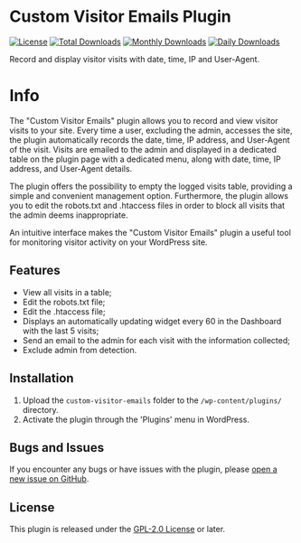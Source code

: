 # Custom Visitor Emails Plugin
[![License](https://poser.pugx.org/automattic/jetpack/license.svg)](https://www.gnu.org/licenses/gpl-2.0.html) [![Total Downloads](http://poser.pugx.org/smal82/custom-visitor-emails/downloads)](https://packagist.org/packages/smal82/custom-visitor-emails)  [![Monthly Downloads](http://poser.pugx.org/smal82/custom-visitor-emails/d/monthly)](https://packagist.org/packages/smal82/custom-visitor-emails)  [![Daily Downloads](http://poser.pugx.org/smal82/custom-visitor-emails/d/daily)](https://packagist.org/packages/smal82/custom-visitor-emails)

Record and display visitor visits with date, time, IP and User-Agent.


# Info

The "Custom Visitor Emails" plugin allows you to record and view visitor visits to your site. Every time a user, excluding the admin, accesses the site, the plugin automatically records the date, time, IP address, and User-Agent of the visit. Visits are emailed to the admin and displayed in a dedicated table on the plugin page with a dedicated menu, along with date, time, IP address, and User-Agent details.

The plugin offers the possibility to empty the logged visits table, providing a simple and convenient management option. Furthermore, the plugin allows you to edit the robots.txt and .htaccess files in order to block all visits that the admin deems inappropriate.

An intuitive interface makes the "Custom Visitor Emails" plugin a useful tool for monitoring visitor activity on your WordPress site.

## Features

- View all visits in a table;
- Edit the robots.txt file;
- Edit the .htaccess file;
- Displays an automatically updating widget every 60 in the Dashboard with the last 5 visits;
- Send an email to the admin for each visit with the information collected;
- Exclude admin from detection.

## Installation

1. Upload the `custom-visitor-emails` folder to the `/wp-content/plugins/` directory.
2. Activate the plugin through the 'Plugins' menu in WordPress.

## Bugs and Issues

If you encounter any bugs or have issues with the plugin, please [open a new issue on GitHub](https://github.com/smal82/custom-visitor-emails/issues).

## License

This plugin is released under the [GPL-2.0 License](LICENSE) or later.
